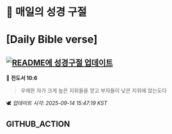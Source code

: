 # 🙏 매일의 성경 구절
# [Daily Bible verse]
## [![README에 성경구절 업데이트](https://github.com/DONGSUKA/first_test/actions/workflows/update-readme-bible.yml/badge.svg)](https://github.com/DONGSUKA/first_test/actions/workflows/update-readme-bible.yml)
<!-- START_BIBLE_VERSE -->
📖 **전도서 10:6**
> 우매한 자가 크게 높은 지위들을 얻고 부자들이 낮은 지위에 앉는도다

🕊️ _업데이트 시각: 2025-09-14 15:47:19 KST_
  <!-- END_BIBLE_VERSE -->
## GITHUB_ACTION

